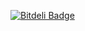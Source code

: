 [![Bitdeli Badge](https://d2weczhvl823v0.cloudfront.net/benjaffe/attention/trend.png)](https://bitdeli.com/free "Bitdeli Badge")